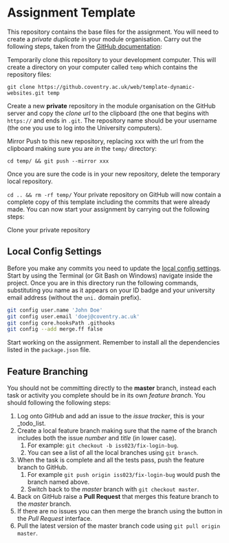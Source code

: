 
# Assignment Template

This repository contains the base files for the assignment. You will need to create a _private duplicate_ in your module organisation. Carry out the following steps, taken from the [GitHub documentation](https://help.github.com/en/enterprise/2.16/user/articles/duplicating-a-repository):

Temporarily clone this repository to your development computer. This will create a directory on your computer called `temp` which contains the repository files:

`git clone https://github.coventry.ac.uk/web/template-dynamic-websites.git temp`

Create a new **private** repository in the module organisation on the GitHub server and copy the _clone url_ to the clipboard (the one that begins with `https://` and ends in `.git`. The repository name should be your username (the one you use to log into the University computers).

Mirror Push to this new repository, replacing xxx with the url from the clipboard making sure you are _in_ the `temp/` directory:

`cd temp/ && git push --mirror xxx`

Once you are sure the code is in your new repository, delete the temporary local repository.

`cd .. && rm -rf temp/`
Your private repository on GitHub will now contain a complete copy of this template including the commits that were already made. You can now start your assignment by carrying out the following steps:

Clone your private repository

## Local Config Settings

Before you make any commits you need to update the [local config settings](https://git-scm.com/book/en/v2/Getting-Started-First-Time-Git-Setup). Start by using the Terminal (or Git Bash on Windows) navigate inside the project. Once you are in this directory run the following commands, substituting you name as it appears on your ID badge and your university email address (without the `uni.` domain prefix).

```bash
git config user.name 'John Doe'
git config user.email 'doej@coventry.ac.uk'
git config core.hooksPath .githooks
git config --add merge.ff false
```

Start working on the assignment. Remember to install all the dependencies listed in the `package.json` file.

## Feature Branching

You should not be committing directly to the **master** branch, instead each task or activity you complete should be in its own _feature branch_. You should following the following steps:

1. Log onto GitHub and add an issue to the _issue tracker_, this is your _todo_list.
2. Create a local feature branch making sure that the name of the branch includes both the issue _number_ and _title_ (in lower case).
    1. For example: `git checkout -b iss023/fix-login-bug`.
    2. You can see a list of all the local branches using `git branch`.
3. When the task is complete and all the tests pass, push the feature branch to GitHub.
    1. For example `git push origin iss023/fix-login-bug` would push the branch named above.
    2. Switch back to the _master_ branch with `git checkout master`.
4. Back on GitHub raise a **Pull Request** that merges this feature branch to the _master_ branch.
5. If there are no issues you can then merge the branch using the button in the _Pull Request_ interface.
6. Pull the latest version of the master branch code using `git pull origin master`.
